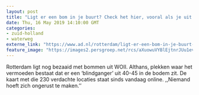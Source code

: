```yaml
---
layout: post
title: "Ligt er een bom in je buurt? Check het hier, vooral als je uit Hoek van Holland komt"
date: Thu, 16 May 2019 14:10:00 GMT
categories: 
- zuid-holland 
- waterweg 
externe_link: "https://www.ad.nl/rotterdam/ligt-er-een-bom-in-je-buurt-check-het-hier-vooral-als-je-uit-hoek-van-holland-komt~a2af2843/"
feature_image: "https://images2.persgroep.net/rcs/aXuowuVYBlEjtnrJUu1evzly038/diocontent/148522370/_fitwidth/400/?appId=21791a8992982cd8da851550a453bd7f&quality=0.7"
---
```


Rotterdam ligt nog bezaaid met bommen uit WOII. Althans, plekken waar het vermoeden bestaat dat er een ‘blindganger’ uit 40-45 in de bodem zit. De kaart met die 230 verdachte locaties staat sinds vandaag online. ,,Niemand hoeft zich ongerust te maken.’’
